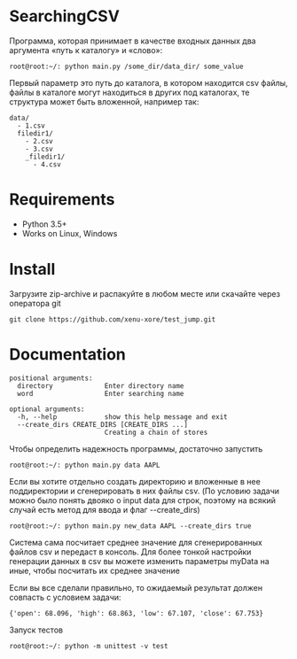 SearchingCSV
============

Программа, которая принимает в качестве входных данных два аргумента «путь к каталогу» и «слово»:
    
    root@root:~/: python main.py /some_dir/data_dir/ some_value

Первый параметр это путь до каталога, в котором находится csv файлы, файлы в каталоге могут находиться в других 
под каталогах, те структура может быть вложенной, например так:

    data/
      - 1.csv
      filedir1/
        - 2.csv
        - 3.csv
        _filedir1/
          - 4.csv


Requirements
============

* Python 3.5+
* Works on Linux, Windows

Install
=======

Загрузите zip-archive и распакуйте в любом месте или скачайте через оператора git

    git clone https://github.com/xenu-xore/test_jump.git


Documentation
=============

    positional arguments:
      directory             Enter directory name
      word                  Enter searching name
    
    optional arguments:
      -h, --help            show this help message and exit
      --create_dirs CREATE_DIRS [CREATE_DIRS ...]
                            Сreating a chain of stores

Чтобы определить надежность программы, достаточно запустить

    root@root:~/: python main.py data AAPL
Если вы хотите отдельно создать директорию и вложенные в нее поддиректории и сгенерировать в них файлы csv. 
(По условию задачи  можно было понять двояко о input data для строк, поэтому на всякий случай есть метод для ввода и флаг --create_dirs)

    root@root:~/: python main.py new_data AAPL --create_dirs true

Система сама посчитает среднее значение для сгенерированных файлов csv и передаст в консоль. 
Для более тонкой настройки генерации данных в csv вы можете изменить параметры myData на иные, чтобы посчитать их среднее значение

Если вы все сделали правильно, то ожидаемый результат должен совпасть с условием задачи:

    {'open': 68.096, 'high': 68.863, 'low': 67.107, 'close': 67.753}

Запуск тестов

    root@root:~/: python -m unittest -v test
